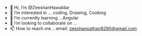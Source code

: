 - 👋 Hi, I’m @ZeeshanHawaldar
- 👀 I’m interested in ... coding, Drawing, Cooking
- 🌱 I’m currently learning ...Angular
- 💞️ I’m looking to collaborate on ...
- 📫 How to reach me ...email: zeeshanpathan8290@gmail.com

<!---
ZeeshanHawaldar/ZeeshanHawaldar is a ✨ special ✨ repository because its `README.md` (this file) appears on your GitHub profile.
You can click the Preview link to take a look at your changes.
--->
